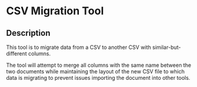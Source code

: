 # CSV Migration Tool

## Description

This tool is to migrate data from a CSV to another CSV with similar-but-different columns.

The tool will attempt to merge all columns with the same name between the two documents while maintaining the layout of the new CSV file to which data is migrating to prevent issues importing the document into other tools.
